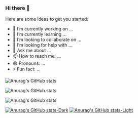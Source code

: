 ### Hi there 👋


Here are some ideas to get you started:

- 🔭 I’m currently working on ...
- 🌱 I’m currently learning ...
- 👯 I’m looking to collaborate on ...
- 🤔 I’m looking for help with ...
- 💬 Ask me about ...
- 📫 How to reach me: ...
- 😄 Pronouns: ...
- ⚡ Fun fact: ...


![Anurag's GitHub stats](https://github-readme-stats.vercel.app/api?username=WhiteCells&show_icons=true&theme=radical)

![Anurag's GitHub stats](https://github-readme-stats.vercel.app/api?username=WhiteCells&show_icons=true&theme=transparent)

![Anurag's GitHub stats](https://github-readme-stats.vercel.app/api?username=WhiteCells&show_icons=true&bg_color=00000000)

[![Anurag's GitHub stats-Dark](https://github-readme-stats.vercel.app/api?username=WhiteCells&show_icons=true&theme=dark#gh-dark-mode-only)](https://github.com/anuraghazra/github-readme-stats#gh-dark-mode-only)
[![Anurag's GitHub stats-Light](https://github-readme-stats.vercel.app/api?username=WhiteCells&show_icons=true&theme=default#gh-light-mode-only)](https://github.com/anuraghazra/github-readme-stats#gh-light-mode-only)
